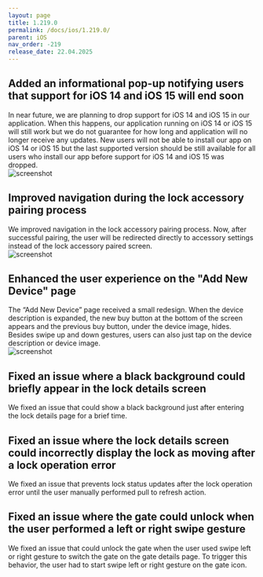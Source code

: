 ```yaml
---
layout: page
title: 1.219.0
permalink: /docs/ios/1.219.0/
parent: iOS
nav_order: -219
release_date: 22.04.2025
---
```


## Added an informational pop-up notifying users that support for iOS 14 and iOS 15 will end soon
In near future, we are planning to drop support for iOS 14 and iOS 15 in our application. When this happens, our application running on iOS 14 or iOS 15 will still work but we do not guarantee for how long and application will no longer receive any updates. New users will not be able to install our app on iOS 14 or iOS 15 but the last supported version should be still available for all users who install our app before support for iOS 14 and iOS 15 was dropped.\
![screenshot](/tedee-release-notes/docs/ios/assets/1.144.0-drop-ios12.png)

## Improved navigation during the lock accessory pairing process
We improved navigation in the lock accessory pairing process. Now, after successful pairing, the user will be redirected directly to accessory settings instead of the lock accessory paired screen.\
![screenshot](/tedee-release-notes/docs/ios/assets/1.219.0-accessory-pairing.gif)

## Enhanced the user experience on the "Add New Device" page
The “Add New Device” page received a small redesign. When the device description is expanded, the new buy button at the bottom of the screen appears and the previous buy button, under the device image, hides. Besides swipe up and down gestures, users can also just tap on the device description or device image.\
![screenshot](/tedee-release-notes/docs/ios/assets/1.219.0-add-new-device.gif)

## Fixed an issue where a black background could briefly appear in the lock details screen
We fixed an issue that could show a black background just after entering the lock details page for a brief time.

## Fixed an issue where the lock details screen could incorrectly display the lock as moving after a lock operation error
We fixed an issue that prevents lock status updates after the lock operation error until the user manually performed pull to refresh action.

## Fixed an issue where the gate could unlock when the user performed a left or right swipe gesture
We fixed an issue that could unlock the gate when the user used swipe left or right gesture to switch the gate on the gate details page. To trigger this behavior, the user had to start swipe left or right gesture on the gate icon.